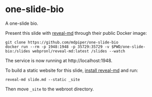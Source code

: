 # one-slide-bio

A one-slide bio.

Present this slide with [reveal-md](https://github.com/webpro/reveal-md) through their public Docker image:
```
git clone https://github.com/mdpiper/one-slide-bio
docker run --rm -p 1948:1948 -p 35729:35729 -v $PWD/one-slide-bio:/slides webpronl/reveal-md:latest /slides --watch
```
The service is now running at http://localhost:1948.

To build a static website for this slide,
[install reveal-md](https://github.com/webpro/reveal-md#installation) and run:
```
reveal-md slide.md --static _site
```
Then move `_site` to the webroot directory.
